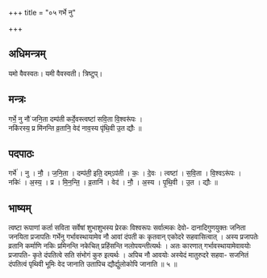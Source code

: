 +++
title = "०५ गर्भे नु"

+++
## अधिमन्त्रम्
यमो वैवस्वतः। यमी वैवस्वती। त्रिष्टुप्।

## मन्त्रः
गर्भे॒ नु नौ॑ जनि॒ता दम्प॑ती कर्दे॒वस्त्वष्टा॑ सवि॒ता वि॒श्वरू॑पः ।  
नकि॑रस्य॒ प्र मि॑नन्ति व्र॒तानि॒ वेद॑ नाव॒स्य पृ॑थि॒वी उ॒त द्यौः ॥

## पदपाठः
गर्भे॑ । नु । नौ॒ । ज॒नि॒ता । दम्प॑ती॒ इति॒ दम्ऽप॑ती । कः॒ । दे॒वः । त्वष्टा॑ । स॒वि॒ता । वि॒श्वऽरू॑पः ।  
नकिः॑ । अ॒स्य॒ । प्र । मि॒न॒न्ति॒ । व्र॒तानि॑ । वेद॑ । नौ॒ । अ॒स्य । पृ॒थि॒वी । उ॒त । द्यौः ॥

## भाष्यम्
त्वष्टा रूपाणां कर्ता सविता सर्वेषां शुभाशुभस्य प्रेरकः विश्वरूपः सर्वात्मकः देवो- दानादिगुणयुक्तः जनिता जनयिता प्रजापतिः गर्भेनु गर्भावस्थायामेव नौ आवां दंपती कः कृतवान् एकोदरे सहवासित्वात् । अस्य प्रजापतेः व्रतानि कर्माणि नकिः प्रमिनन्ति नकेचित् प्रहिंसन्ति नलोपयन्तीत्यर्थः । अतः कारणात् गर्भावस्थायामेवावयोः प्रजापति- कृते दंपतित्वे सति संभोगं कुरु इत्यर्थः । अपिच नौ आवयोः अस्येदं मातुरुदरे सहवा- सजनितं दंपतित्वं पृथिवी भूमिः वेद जानाति उतापिच द्यौर्द्युलोकोपि जानाति ॥ ५ ॥